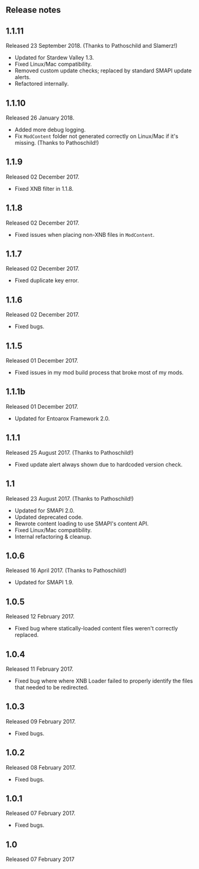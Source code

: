 ## Release notes
## 1.1.11
Released 23 September 2018. (Thanks to Pathoschild and Slamerz!)

* Updated for Stardew Valley 1.3.
* Fixed Linux/Mac compatibility.
* Removed custom update checks; replaced by standard SMAPI update alerts.
* Refactored internally.

## 1.1.10
Released 26 January 2018.

* Added more debug logging.
* Fix `ModContent` folder not generated correctly on Linux/Mac if it's missing. (Thanks to Pathoschild!)

## 1.1.9
Released 02 December 2017.

* Fixed XNB filter in 1.1.8.

## 1.1.8
Released 02 December 2017.

* Fixed issues when placing non-XNB files in `ModContent`.

## 1.1.7
Released 02 December 2017.

* Fixed duplicate key error.

## 1.1.6
Released 02 December 2017.

* Fixed bugs.

## 1.1.5
Released 01 December 2017.

* Fixed issues in my mod build process that broke most of my mods.

## 1.1.1b
Released 01 December 2017.

* Updated for Entoarox Framework 2.0.

## 1.1.1
Released 25 August 2017. (Thanks to Pathoschild!)

* Fixed update alert always shown due to hardcoded version check.

## 1.1
Released 23 August 2017. (Thanks to Pathoschild!)

* Updated for SMAPI 2.0.
* Updated deprecated code.
* Rewrote content loading to use SMAPI's content API.
* Fixed Linux/Mac compatibility.
* Internal refactoring & cleanup.

## 1.0.6
Released 16 April 2017. (Thanks to Pathoschild!)

* Updated for SMAPI 1.9.

## 1.0.5
Released 12 February 2017.

* Fixed bug where statically-loaded content files weren't correctly replaced.

## 1.0.4
Released 11 February 2017.

* Fixed bug where where XNB Loader failed to properly identify the files that needed to be redirected.

## 1.0.3
Released 09 February 2017.

* Fixed bugs.

## 1.0.2
Released 08 February 2017.

* Fixed bugs.

## 1.0.1
Released 07 February 2017.

* Fixed bugs.

## 1.0
Released 07 February 2017

